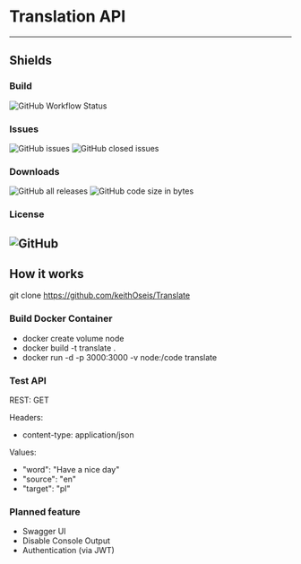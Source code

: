 # Translation API
---
## Shields

### Build
![GitHub Workflow Status](https://img.shields.io/github/workflow/status/keithoseis/translate/Docker%20Image%20CI?style=for-the-badge)
### Issues
![GitHub issues](https://img.shields.io/github/issues-raw/keithoseis/translate?style=for-the-badge)
![GitHub closed issues](https://img.shields.io/github/issues-closed-raw/keithoseis/translate?style=for-the-badge)
### Downloads

![GitHub all releases](https://img.shields.io/github/downloads/keithoseis/translate/total?style=for-the-badge)
![GitHub code size in bytes](https://img.shields.io/github/languages/code-size/keithoseis/translate?style=for-the-badge)
### License

![GitHub](https://img.shields.io/github/license/keithoseis/translate?style=for-the-badge)
---
## How it works
git clone https://github.com/keithOseis/Translate
### Build Docker Container
- docker create volume node
- docker build -t translate .
- docker run -d -p 3000:3000 -v node:/code translate
### Test API
  REST: GET
  
  Headers:
   - content-type: application/json  

  Values:
   - "word": "Have a nice day"
   - "source": "en"
   - "target": "pl"

### Planned feature
 - Swagger UI
 - Disable Console Output
 - Authentication (via JWT)



